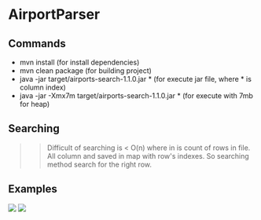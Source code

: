 # AirportParser

## Commands

 - mvn install (for install dependencies)
 - mvn clean package (for building project)
 - java -jar target/airports-search-1.1.0.jar * (for execute jar file, where * is column index)
 - java -jar -Xmx7m target/airports-search-1.1.0.jar * (for execute with 7mb for heap)

## Searching
>> Difficult of searching is < O(n) where
>> in is count of rows in file.
>> All column and saved in map with row's indexes.
>> So searching method search for the right row.

## Examples

![](https://github.com/SsDp812/AirportParser/example1.png)
![](https://github.com/SsDp812/AirportParser/example2.png)
